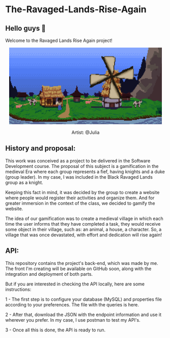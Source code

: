 # The-Ravaged-Lands-Rise-Again

## Hello guys 🤗

Welcome to the Ravaged Lands Rise Again project!

<p align="center">
  <img src=https://raw.githubusercontent.com/taybalau/The-Ravaged-Lands-Rise-Again/main/field_day.gif  width="480">
</p>

<p align="center">
  Artist: @Julia
   </p>

## History and proposal: 

This work was conceived as a project to be delivered in the Software Development course. 
The proposal of this subject is a gamification in the medieval Era where each group represents a fief, 
having knights and a duke (group leader). In my case, I was included in the Black Ravaged Lands group as a knight. 

Keeping this fact in mind, it was decided by the group to create a website where people would register their activities 
and organize them. And for greater immersion in the context of the class, we decided to gamify the website.

The idea of our gamification was to create a medieval village in which each time the user informs that they have completed a task, 
they would receive some object in their village, such as: an animal, a house, a character. So, a village that was once devastated, 
with effort and dedication will rise again!

## API:

This repository contains the project's back-end, which was made by me.
The front I'm creating will be available on GitHub soon,
along with the integration and deployment of both parts. 

But if you are interested in checking the API locally, here are some instructions: 

1 - The first step is to configure your database (MySQL) and properties file according to your preferences. The file with the queries is here. 

2 - After that, download the JSON with the endpoint information and use it wherever you prefer. In my case, I use postman to test my API's.

3 - Once all this is done, the API is ready to run.
